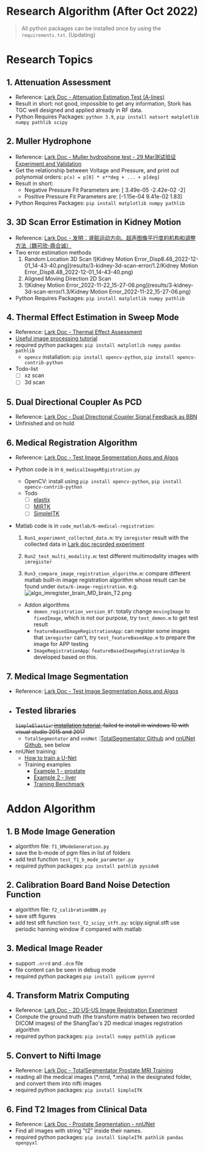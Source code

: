 Research Algorithm (After Oct 2022)
===
> All python packages can be installed once by using the `requirements.txt`. (Updating)

# Research Topics

## 1. Attenuation Assessment

- Reference: [Lark Doc - Attenuation Estimation Test (A-lines)](https://ultrastmedtech.feishu.cn/wiki/wikcnsr1o98PfNPAhSZfHAuUhub)
- Result in short: not good, impossible to get any information, Stork has TGC well designed and applied already in RF data.
- Python Requires Packages: `python 3.9`, `pip install natsort matplotlib numpy pathlib scipy`

## 2. Muller Hydrophone

- Reference: [Lark Doc - Muller hydrophone test - 29 Mar测试验证 Experiment and Validation](https://ultrastmedtech.feishu.cn/wiki/wikcnsCxxGvq26Eae6v5d61zUsc)
- Get the relationship between Voltage and Pressure, and print out polynomial orders: `p(x) = p[0] * x**deg + ... + p[deg]`
- Result in short:
    - Negative Pressure Fit Parameters are: [ 3.49e-05 -2.42e-02 -2]
    - Positive Pressure Fit Parameters are: [-1.15e-04  9.41e-02  1.83]
- Python Requires Packages: `pip install matplotlib numpy pathlib`

## 3. 3D Scan Error Estimation in Kidney Motion

- Reference: [Lark Doc - 发明：肾脏运动方向、超声图像平行度的机构和调整方法（魏可欣-鼎合诚）](https://ultrastmedtech.feishu.cn/wiki/wikcnFkhKIQjcAizJezdMf3Woqe)
- Two error estimation methods
    1. Random Location 3D Scan
       ![Kidney Motion Error_Disp8.48_2022-12-01_14-43-40.png](results/3-kidney-3d-scan-error/1.2/Kidney Motion Error_Disp8.48_2022-12-01_14-43-40.png)
    2. Aligned Moving Direction 2D Scan
    3. ![Kidney Motion Error_2022-11-22_15-27-06.png](results/3-kidney-3d-scan-error/1.3/Kidney Motion Error_2022-11-22_15-27-06.png)
- Python Requires Packages: `pip install matplotlib numpy pathlib`

## 4. Thermal Effect Estimation in Sweep Mode

- Reference: [Lark Doc - Thermal Effect Assessment](https://ultrastmedtech.feishu.cn/wiki/wikcnFMptyltJkKYTW1GhhLkvEb)
- [Useful image processing tutorial](https://docs.opencv.org/3.4/dd/d49/tutorial_py_contour_features.html)
- required python packages: `pip install matplotlib numpy pandas pathlib`
    - `opencv` installation: `pip install opencv-python`, `pip install opencv-contrib-python`
- Todo-list
    - [ ] xz scan
    - [ ] 3d scan

## 5. Dual Directional Coupler As PCD

- Reference: [Lark Doc - Dual Directional Coupler Signal Feedback as BBN](https://ultrastmedtech.feishu.cn/wiki/wikcnOiiR3pH9HWGvUiffjVgwLc)
- Unfinished and on hold

## 6. Medical Registration Algorithm

- Reference: [Lark Doc - Test Image Segmentation Apps and Algos](https://ultrastmedtech.feishu.cn/wiki/wikcnyGfU2OR8JE3IoRvT6dSOpc)

- Python code is in `6_medicalImageREgistration.py`

    - OpenCV:  install using `pip install opencv-python`, `pip install opencv-contrib-python`
    - Todo
        - [ ] [elastix](https://elastix.lumc.nl/)
        - [ ] [MIRTK](https://mirtk.github.io/index.html)
        - [ ] [SimpleITK](https://simpleitk.org/)

- Matlab code is in `code_matlab/6-medical-registration`:

    1. `Run1_experiment_collected_data.m`: try `imregister` result with the collected data in [Lark doc recorded experiment](https://ultrastmedtech.feishu.cn/wiki/wikcnshQqwJm17JlOu5s0ec6Hld)

    2. `Run2_test_multi_modality.m`: test different multimodality images with `imregister`

    3. `Run3_compare_image_registration_algorithm.m`: compare different matlab built-in image registration algorithm whose result can be found under `data/6-image-registration`. e.g.
       ![algo_imregister_brain_MD_brain_T2.png](results/6-image-registration/multi_modal/algo_imregister_brain_MD_brain_T2.png)

    - Addon algorithms
        - `demon_registration_version_8f`: totally change `movingImage` to `fixedImage`, which is not our purpose, try `test_demon.m` to get test result
        - `featureBasedImageRegistrationApp`: can register some images that `imregister` can't, try `test_featureBasedApp.m` to prepare the image for APP testing
        - `ImageRegistrationApp`: `featureBasedImageRegistrationApp` is developed based on this.

## 7. Medical Image Segmentation

- Reference: [Lark Doc - Test Image Segmentation Apps and Algos](https://ultrastmedtech.feishu.cn/wiki/wikcn7izmVPGDmIbFtFzd5JHtke)
- Tested libraries
  -
  ~~`SimpleElastix`: [installation tutorial](https://simpleelastix.readthedocs.io/GettingStarted.html#compiling-on-windows),
  failed to install in windows 10 with visual studio 2015 and 2017~~
    - `TotalSegmentator` and `nnUNet` :[TotalSegmentator Github](https://github.com/wasserth/TotalSegmentator) and [nnUNet Github](https://github.com/MIC-DKFZ/nnUNet), see below
- nnUNet training:
    - [How to train a U-Net](https://github.com/MIC-DKFZ/nnUNet)
    - Training examples
        - [Example 1 - prostate](https://github.com/MIC-DKFZ/nnUNet/blob/master/documentation/inference_example_Prostate.md)
        - [Example 2 - liver](https://github.com/MIC-DKFZ/nnUNet/blob/master/documentation/training_example_Hippocampus.md)
        - [Training Benchmark](https://github.com/MIC-DKFZ/nnUNet/blob/master/documentation/expected_epoch_times.md)

# Addon Algorithm

## 1. B Mode Image Generation

- algorithm file: `f1_bModeGeneration.py`
- save the b-mode of pgm files in list of folders
- add test function `test_f1_b_mode_parameter.py`
- required python packages: `pip install pathlib pyside6`

## 2. Calibration Board Band Noise Detection Function

- algorithm file: `f2_calibrationBBN.py`
- save stft figures
- add test stft function `test_f2_scipy_stft.py`: scipy.signal.stft use periodic hanning window if compared with matlab

## 3. Medical Image Reader

- support  `.nrrd` and `.dcm` file
- file content can be seen in debug mode
- required python packages `pip install pydicom pynrrd`

## 4. Transform Matrix Computing

- Reference: [Lark Doc - 2D US-US Image Registration Experiment](https://ultrastmedtech.feishu.cn/wiki/wikcnfzQmLFeaI2ay1IB1dB5nyf)
- Compute the ground truth (the transform matrix between two recorded DICOM images) of the ShangTao's 2D medical images registration algorithm
- required python packages: `pip install numpy pathlib pydicom`

## 5. Convert to Nifti Image

- Reference: [Lark Doc - TotalSegmentator Prostate MRI Training](https://ultrastmedtech.feishu.cn/wiki/wikcn7izmVPGDmIbFtFzd5JHtke#JUE8d42ucoWywSxkjUXcdel0nZd)
- reading all the medical images (*.nrrd, *.mha) in the designated folder, and convert them into nifti images
- required python packages: `pip install SimpleITK`

## 6. Find T2 Images from Clinical Data

- Reference: [Lark Doc - Prostate Segmentation - nnUNet](https://ultrastmedtech.feishu.cn/wiki/wikcnGFSjQCGfz45Iq2ls7dNaAd?from=from_lark_index_search)
- Find all images with string "t2" inside their names.
- required python packages: `pip install SimpleITK pathlib pandas openpyxl`